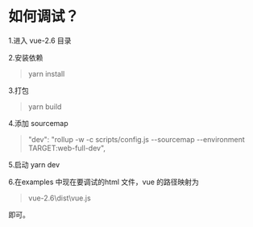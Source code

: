 # 如何调试？

1.进入 vue-2.6 目录

2.安装依赖

> yarn install

3.打包

> yarn build

4.添加 sourcemap

>   "dev": "rollup -w -c scripts/config.js --sourcemap --environment TARGET:web-full-dev",

5.启动 yarn dev

6.在examples 中现在要调试的html 文件，vue 的路径映射为 

> vue-2.6\dist\vue.js

即可。

